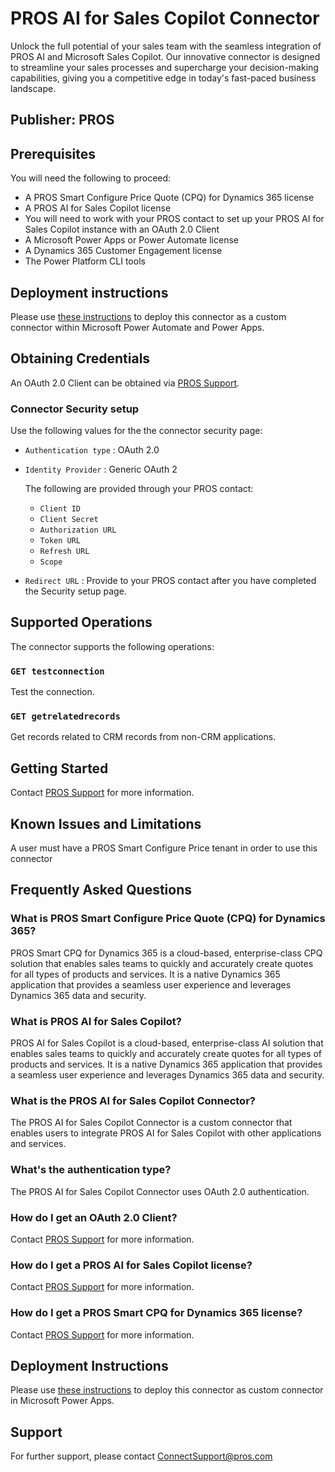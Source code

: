 # PROS AI for Sales Copilot Connector

Unlock the full potential of your sales team with the seamless integration of PROS AI and Microsoft Sales Copilot. Our innovative connector is designed to streamline your sales processes and supercharge your decision-making capabilities, giving you a competitive edge in today's fast-paced business landscape.

## Publisher: PROS

## Prerequisites

You will need the following to proceed:

- A PROS Smart Configure Price Quote (CPQ) for Dynamics 365 license
- A PROS AI for Sales Copilot license
- You will need to work with your PROS contact to set up your PROS AI for Sales Copilot instance with an OAuth 2.0 Client
- A Microsoft Power Apps or Power Automate license
- A Dynamics 365 Customer Engagement license
- The Power Platform CLI tools

## Deployment instructions

Please use [these instructions](https://docs.microsoft.com/en-us/connectors/custom-connectors/paconn-cli) to deploy this connector as a custom connector within Microsoft Power Automate and Power Apps.

## Obtaining Credentials

An OAuth 2.0 Client can be obtained via [PROS Support](https://pros.com/customer-experience/customer-support/).

### Connector Security setup

Use the following values for the the connector security page:

- `Authentication type` : OAuth 2.0
- `Identity Provider` : Generic OAuth 2

  The following are provided through your PROS contact:

  - `Client ID`
  - `Client Secret`
  - `Authorization URL`
  - `Token URL`
  - `Refresh URL`
  - `Scope`

- `Redirect URL` : Provide to your PROS contact after you have completed the Security setup page.

## Supported Operations

The connector supports the following operations:

### `GET testconnection`

Test the connection.

### `GET getrelatedrecords`

Get records related to CRM records from non-CRM applications.

## Getting Started

Contact [PROS Support](https://pros.com/customer-experience/customer-support/) for more information.

## Known Issues and Limitations

A user must have a PROS Smart Configure Price tenant in order to use this connector

## Frequently Asked Questions

### What is PROS Smart Configure Price Quote (CPQ) for Dynamics 365?

PROS Smart CPQ for Dynamics 365 is a cloud-based, enterprise-class CPQ solution that enables sales teams to quickly and accurately create quotes for all types of products and services. It is a native Dynamics 365 application that provides a seamless user experience and leverages Dynamics 365 data and security.

### What is PROS AI for Sales Copilot?

PROS AI for Sales Copilot is a cloud-based, enterprise-class AI solution that enables sales teams to quickly and accurately create quotes for all types of products and services. It is a native Dynamics 365 application that provides a seamless user experience and leverages Dynamics 365 data and security.

### What is the PROS AI for Sales Copilot Connector?

The PROS AI for Sales Copilot Connector is a custom connector that enables users to integrate PROS AI for Sales Copilot with other applications and services.

### What's the authentication type?

The PROS AI for Sales Copilot Connector uses OAuth 2.0 authentication.

### How do I get an OAuth 2.0 Client?

Contact [PROS Support](https://pros.com/customer-experience/customer-support/) for more information.

### How do I get a PROS AI for Sales Copilot license?

Contact [PROS Support](https://pros.com/customer-experience/customer-support/) for more information.

### How do I get a PROS Smart CPQ for Dynamics 365 license?

Contact [PROS Support](https://pros.com/customer-experience/customer-support/) for more information.

## Deployment Instructions

Please use [these instructions](https://docs.microsoft.com/en-us/connectors/custom-connectors/paconn-cli) to deploy this connector as custom connector in Microsoft Power Apps.

## Support

For further support, please contact ConnectSupport@pros.com
